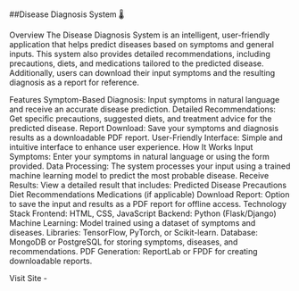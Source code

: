 ##Disease Diagnosis System 🌡️


Overview
The Disease Diagnosis System is an intelligent, user-friendly application that helps predict diseases based on symptoms and general inputs. This system also provides detailed recommendations, including precautions, diets, and medications tailored to the predicted disease. Additionally, users can download their input symptoms and the resulting diagnosis as a report for reference.

Features
Symptom-Based Diagnosis: Input symptoms in natural language and receive an accurate disease prediction.
Detailed Recommendations: Get specific precautions, suggested diets, and treatment advice for the predicted disease.
Report Download: Save your symptoms and diagnosis results as a downloadable PDF report.
User-Friendly Interface: Simple and intuitive interface to enhance user experience.
How It Works
Input Symptoms: Enter your symptoms in natural language or using the form provided.
Data Processing: The system processes your input using a trained machine learning model to predict the most probable disease.
Receive Results: View a detailed result that includes:
Predicted Disease
Precautions
Diet Recommendations
Medications (if applicable)
Download Report: Option to save the input and results as a PDF report for offline access.
Technology Stack
Frontend: HTML, CSS, JavaScript
Backend: Python (Flask/Django)
Machine Learning:
Model trained using a dataset of symptoms and diseases.
Libraries: TensorFlow, PyTorch, or Scikit-learn.
Database: MongoDB or PostgreSQL for storing symptoms, diseases, and recommendations.
PDF Generation: ReportLab or FPDF for creating downloadable reports.


Visit Site - 
